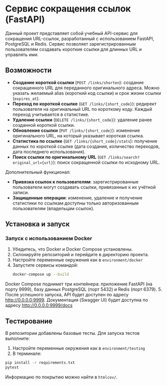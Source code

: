 # Сервис сокращения ссылок (FastAPI)

Данный проект представляет собой учебный API-сервис для сокращения URL-ссылок, разработанный с использованием FastAPI, PostgreSQL и Redis. Сервис позволяет зарегистрированным пользователям создавать короткие ссылки для длинных URL и управлять ими.

## Возможности

- **Создание короткой ссылки** (`POST /links/shorten`): создание сокращенного URL для переданного оригинального адреса. Можно указать желаемый alias (короткий код ссылки) и срок жизни ссылки (`expires_at`).
- **Переход по короткой ссылке** (`GET /links/{short_code}`): редирект пользователя на оригинальный URL по короткому коду. Каждый переход учитывается в статистике.
- **Удаление ссылки** (`DELETE /links/{short_code}`): удаление ранее созданной короткой ссылки.
- **Обновление ссылки** (`PUT /links/{short_code}`): изменение оригинального URL, на который указывает короткая ссылка.
- **Статистика по ссылке** (`GET /links/{short_code}/stats`): получение данных по короткой ссылке (дата создания, количество переходов, дата последнего использования).
- **Поиск ссылки по оригинальному URL** (`GET /links/search?original_url={url}`): поиск сокращенной ссылки по исходному URL.

Дополнительный функционал:
- **Привязка ссылок к пользователям**: зарегистрированные пользователи могут создавать ссылки, привязанные к их учётной записи.
- **Защищенные операции**: изменение, удаление и получение статистики по ссылкам доступны только авторизованным пользователям (владельцам ссылок).


## Установка и запуск

### Запуск с использованием Docker

1. Убедитесь, что Docker и Docker Compose установлены.
2. Склонируйте репозиторий и перейдите в директорию проекта.
3. Настройте переменные окружения как в `environment/docker`
4. Запустите сервисы командой:
   ```bash
   docker-compose up --build

Docker Compose поднимет три контейнера: приложение FastAPI (на порту 9999), базу данных PostgreSQL (порт 5432) и Redis (порт 6379). 
5. После успешного запуска, API будет доступен по адресу http://0.0.0.0:9999. Документация (Swagger UI) будет доступна по адресу http://0.0.0.0:9999/docs


## Тестирование
В репозитории добавлены базовые тесты. Для запуска тестов выполните:
1. Настройте переменные окружения как в `environment/testing`
3. В терминале:
```bash
pip install -r requirements.txt
pytest
```
Информацию по покрытию можно найти в `htmlcov/`.
